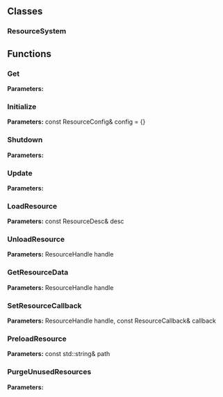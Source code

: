 
## Classes

### ResourceSystem




## Functions

### Get



**Parameters:** 

### Initialize



**Parameters:** const ResourceConfig& config = {}

### Shutdown



**Parameters:** 

### Update



**Parameters:** 

### LoadResource



**Parameters:** const ResourceDesc& desc

### UnloadResource



**Parameters:** ResourceHandle handle

### GetResourceData



**Parameters:** ResourceHandle handle

### SetResourceCallback



**Parameters:** ResourceHandle handle, const ResourceCallback& callback

### PreloadResource



**Parameters:** const std::string& path

### PurgeUnusedResources



**Parameters:** 
